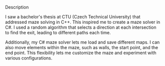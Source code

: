 Description

I saw a bachelor's thesis at CTU (Czech Technical University) that addressed maze solving in C++. This inspired me to create a maze solver in C#. I used a random algorithm that selects a direction at each intersection to find the exit, leading to different paths each time.

Additionally, my C# maze solver lets me load and save different maps. I can also move elements within the maze, such as walls, the start point, and the end point. This flexibility lets me customize the maze and experiment with various configurations.
